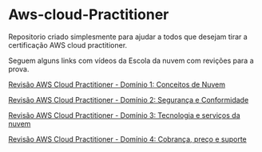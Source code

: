 # Aws-cloud-Practitioner

Repositorio criado simplesmente para ajudar a todos 
que desejam tirar a certificação AWS cloud practitioner.

Seguem alguns links com vídeos da Escola da nuvem com revições para a prova.

[Revisão AWS Cloud Practitioner - Domínio 1: Conceitos de Nuvem ](https://youtu.be/YU0yM6FPZFs)

[Revisão AWS Cloud Practitioner - Domínio 2: Segurança e Conformidade](https://youtu.be/A82O0oYElYg)

[Revisão AWS Cloud Practitioner - Domínio 3: Tecnologia e serviços da nuvem](https://youtu.be/0gBDLsHDA0s)

[Revisão AWS Cloud Practitioner - Domínio 4: Cobrança, preço e suporte](https://youtu.be/dsN7v15AzKE)








